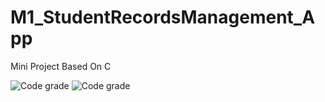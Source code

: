 # M1_StudentRecordsManagement_App
Mini Project Based On C 



![Code grade](https://api.codiga.io/project/31283/score/svg)
![Code grade](https://api.codiga.io/project/31283/status/svg)
